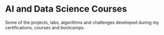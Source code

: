 # AI and Data Science Courses
Some of the projects, labs, algorithms and challenges developed during my certifications, courses and bootcamps.
